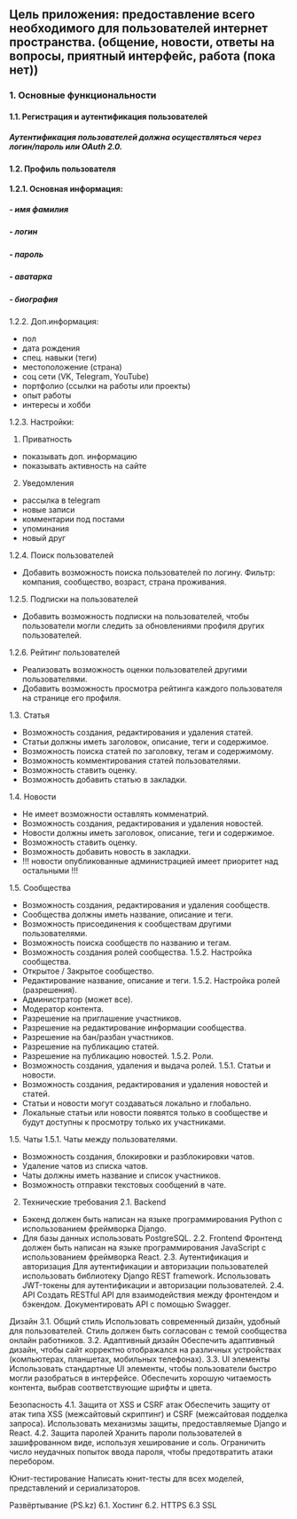 ## Цель приложения: предоставление всего необходимого для пользователей интернет пространства. (общение, новости, ответы на вопросы, приятный интерфейс, работа (пока нет))

### 1. Основные функциональности

#### 1.1. Регистрация и аутентификация пользователей
##### Аутентификация пользователей должна осуществляться через логин/пароль или OAuth 2.0.

#### 1.2. Профиль пользователя

#### 1.2.1. Основная информация: 
##### - имя фамилия
##### - логин
##### - пароль
##### - аватарка
##### - биография

1.2.2. Доп.информация:
- пол
- дата рождения
- спец. навыки (теги)
- местоположение (страна)
- соц сети (VK, Telegram, YouTube)
- портфолио (ссылки на работы или проекты)
- опыт работы
- интересы и хобби

1.2.3. Настройки:
1. Приватность
- показывать доп. информацию
- показывать активность на сайте 
2. Уведомления
- рассылка в telegram
- новые записи
- комментарии под постами
- упоминания
- новый друг

1.2.4. Поиск пользователей
- Добавить возможность поиска пользователей по логину. Фильтр: компания, сообщество, возраст, страна проживания.

1.2.5. Подписки на пользователей
- Добавить возможность подписки на пользователей, чтобы пользователи могли следить за обновлениями профиля других пользователей.

1.2.6. Рейтинг пользователей
- Реализовать возможность оценки пользователей другими пользователями.
- Добавить возможность просмотра рейтинга каждого пользователя на странице его профиля.


1.3. Статья
- Возможность создания, редактирования и удаления статей.
- Статьи должны иметь заголовок, описание, теги и содержимое.
- Возможность поиска статей по заголовку, тегам и содержимому.
- Возможность комментирования статей пользователями.
- Возможность ставить оценку. 
- Возможность добавить статью в закладки. 

1.4. Новости
- Не имеет возможности оставлять комменатрий. 
- Возможность создания, редактирования и удаления новостей.
- Новости должны иметь заголовок, описание, теги и содержимое.
- Возможность ставить оценку. 
- Возможность добавить новость в закладки. 
- !!! новости опубликованные администрацией имеет приоритет над остальными !!!

1.5. Сообщества
- Возможность создания, редактирования и удаления сообществ.
- Сообщества должны иметь название, описание и теги.
- Возможность присоединения к сообществам другими пользователями.
- Возможность поиска сообществ по названию и тегам.
- Возможность создания ролей сообщества.
1.5.2. Настройка сообщества. 
- Открытое / Закрытое сообщество.
- Редактирование название, описание и теги.
1.5.2. Настройка ролей (разрешения). 
- Администратор (может все).
- Модератор контента. 
- Разрешение на приглашение участников.
- Разрешение на редактирование информации сообщества.
- Разрешение на бан/разбан участников.
- Разрешение на публикацию статей.
- Разрешение на публикацию новостей.
1.5.2. Роли. 
- Возможность создания, удаления и выдача ролей.
1.5.1. Статьи и новости. 	 
- Возможность создания, редактирования и удаления новостей и статей.
- Статьи и новости могут создаваться локально и глобально. 
- Локальные статьи или новости появятся только в сообществе и будут доступны к просмотру только их участниками.


1.5. Чаты
1.5.1. Чаты между пользователями. 	 
- Возможность создания, блокировки и разблокировки чатов.
- Удаление чатов из списка чатов.
- Чаты должны иметь название и список участников.
- Возможность отправки текстовых сообщений в чате.

2. Технические требования
2.1. Backend
- Бэкенд должен быть написан на языке программирования Python с использованием фреймворка Django.
- Для базы данных использовать PostgreSQL.
2.2. Frontend
Фронтенд должен быть написан на языке программирования JavaScript с использованием фреймворка React.
2.3. Аутентификация и авторизация
Для аутентификации и авторизации пользователей использовать библиотеку Django REST framework.
Использовать JWT-токены для аутентификации и авторизации пользователей.
2.4. API
Создать RESTful API для взаимодействия между фронтендом и бэкендом.
Документировать API с помощью Swagger.


Дизайн
3.1. Общий стиль
Использовать современный дизайн, удобный для пользователей.
Стиль должен быть согласован с темой сообщества онлайн работников.
3.2. Адаптивный дизайн
Обеспечить адаптивный дизайн, чтобы сайт корректно отображался на различных устройствах (компьютерах, планшетах, мобильных телефонах).
3.3. UI элементы
Использовать стандартные UI элементы, чтобы пользователи быстро могли разобраться в интерфейсе.
Обеспечить хорошую читаемость контента, выбрав соответствующие шрифты и цвета.


Безопасность
4.1. Защита от XSS и CSRF атак
Обеспечить защиту от атак типа XSS (межсайтовый скриптинг) и CSRF (межсайтовая подделка запроса).
Использовать механизмы защиты, предоставляемые Django и React.
4.2. Защита паролей
Хранить пароли пользователей в зашифрованном виде, используя хеширование и соль.
Ограничить число неудачных попыток ввода пароля, чтобы предотвратить атаки перебором.

Юнит-тестирование
Написать юнит-тесты для всех моделей, представлений и сериализаторов.

Развёртывание (PS.kz)
6.1. Хостинг
6.2. HTTPS
6.3 SSL


